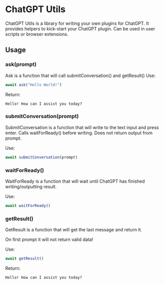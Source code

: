# ChatGPT Utils

ChatGPT Utils is a library for writing your own plugins for ChatGPT. It provides helpers to kick-start your ChatGPT plugin. Can be used in user scripts or browser extensions.

## Usage

### ask(prompt)
Ask is a function that will call submitConversation() and getResult()
Use:
```javascript
await ask("Hello World!")
```
Return:
```
Hello! How can I assist you today?
```

### submitConversation(prompt)
SubmitConversation is a function that will write to the text input and press enter. Calls waitForReady() before writing.
Does not return output from prompt.

Use:
```javascript
await submitConversation(prompt)
```

### waitForReady()
WaitForReady is a function that will wait until ChatGPT has finished writing/outputting result.

Use:
```javascript
await waitForReady()
```

### getResult()
GetResult is a function that will get the last message and return it.

On first prompt it will not return valid data!

Use:
```javascript
await getResult()
```

Return:
```
Hello! How can I assist you today?
```